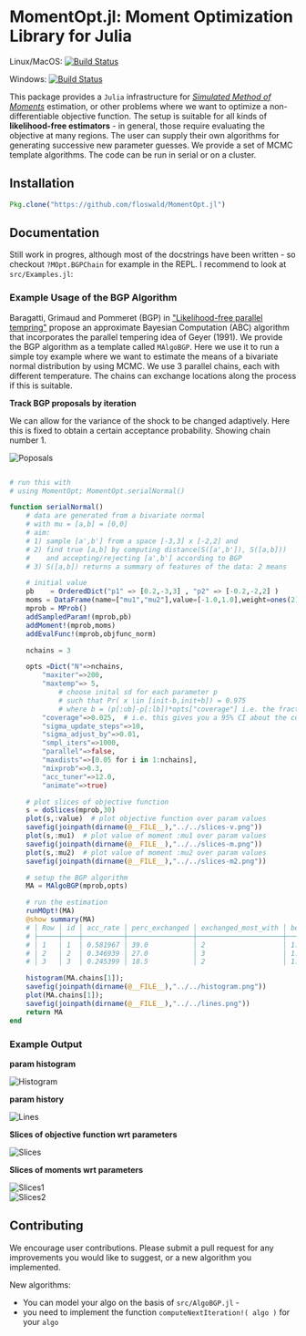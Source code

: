 

# MomentOpt.jl: Moment Optimization Library for Julia

Linux/MacOS: [![Build Status](https://travis-ci.org/floswald/MomentOpt.jl.svg?branch=master)](https://travis-ci.org/floswald/MomentOpt.jl)

Windows: [![Build Status](https://ci.appveyor.com/api/projects/status/github/floswald/MomentOpt.jl?branch=master&svg=true)](https://ci.appveyor.com/project/floswald/MomentOpt-jl/branch/master)

This package provides a `Julia` infrastructure for *[Simulated Method of Moments](http://en.wikipedia.org/wiki/Method_of_simulated_moments)* estimation, or other problems where we want to optimize a non-differentiable objective function. The setup is suitable for all kinds of **likelihood-free estimators** - in general, those require evaluating the objective at many regions. The user can supply their own algorithms for generating successive new parameter guesses. We provide a set of MCMC template algorithms. The code can be run in serial or on a cluster.


## Installation

```julia
Pkg.clone("https://github.com/floswald/MomentOpt.jl")
```

## Documentation

Still work in progres, although most of the docstrings have been written - so checkout `?MOpt.BGPChain` for example in the REPL.
I recommend to look at `src/Examples.jl`:

### Example Usage of the BGP Algorithm

Baragatti, Grimaud and Pommeret (BGP) in ["Likelihood-free parallel tempring"](http://arxiv.org/abs/1108.3423) propose an approximate Bayesian Computation (ABC) algorithm that incorporates the parallel tempering idea of Geyer (1991). We provide the BGP algorithm as a template called `MAlgoBGP`. Here we use it to run a simple toy example where we want to estimate the means of a bivariate normal distribution by using MCMC. We use 3 parallel chains, each with different temperature. The chains can exchange locations along the process if this is suitable.

**Track BGP proposals by iteration**  

We can allow for the variance of the shock to be changed adaptively. Here this is fixed to obtain a certain acceptance probability. Showing chain number 1.

![Poposals](https://rawgithub.com/floswald/MOpt.jl/master/proposals.gif)

```julia

# run this with 
# using MomentOpt; MomentOpt.serialNormal()

function serialNormal()
	# data are generated from a bivariate normal
	# with mu = [a,b] = [0,0]
	# aim: 
	# 1) sample [a',b'] from a space [-3,3] x [-2,2] and
	# 2) find true [a,b] by computing distance(S([a',b']), S([a,b]))
	#    and accepting/rejecting [a',b'] according to BGP
	# 3) S([a,b]) returns a summary of features of the data: 2 means

	# initial value
	pb    = OrderedDict("p1" => [0.2,-3,3] , "p2" => [-0.2,-2,2] )
	moms = DataFrame(name=["mu1","mu2"],value=[-1.0,1.0],weight=ones(2))
	mprob = MProb() 
	addSampledParam!(mprob,pb) 
	addMoment!(mprob,moms) 
	addEvalFunc!(mprob,objfunc_norm)

	nchains = 3

	opts =Dict("N"=>nchains,
		"maxiter"=>200,
		"maxtemp"=> 5,
            # choose inital sd for each parameter p
            # such that Pr( x \in [init-b,init+b]) = 0.975
            # where b = (p[:ub]-p[:lb])*opts["coverage"] i.e. the fraction of the search interval you want to search around the initial value
		"coverage"=>0.025,  # i.e. this gives you a 95% CI about the current parameter on chain number 1.
		"sigma_update_steps"=>10,
		"sigma_adjust_by"=>0.01,
		"smpl_iters"=>1000,
		"parallel"=>false,
		"maxdists"=>[0.05 for i in 1:nchains],
		"mixprob"=>0.3,
		"acc_tuner"=>12.0,
		"animate"=>true)

	# plot slices of objective function
	s = doSlices(mprob,30)
	plot(s,:value)  # plot objective function over param values
	savefig(joinpath(dirname(@__FILE__),"../../slices-v.png"))
	plot(s,:mu1)  # plot value of moment :mu1 over param values
	savefig(joinpath(dirname(@__FILE__),"../../slices-m.png"))
	plot(s,:mu2)  # plot value of moment :mu2 over param values
	savefig(joinpath(dirname(@__FILE__),"../../slices-m2.png"))

	# setup the BGP algorithm
	MA = MAlgoBGP(mprob,opts)

	# run the estimation
	runMOpt!(MA)
	@show summary(MA)
   	# │ Row │ id │ acc_rate │ perc_exchanged │ exchanged_most_with │ best_val   │
	# ├─────┼────┼──────────┼────────────────┼─────────────────────┼────────────┤
	# │ 1   │ 1  │ 0.581967 │ 39.0           │ 2                   │ 1.85755e-5 │
	# │ 2   │ 2  │ 0.346939 │ 27.0           │ 3                   │ 1.85755e-5 │
	# │ 3   │ 3  │ 0.245399 │ 18.5           │ 2                   │ 1.85755e-5 │

	histogram(MA.chains[1]);
	savefig(joinpath(dirname(@__FILE__),"../../histogram.png"))
	plot(MA.chains[1]);
	savefig(joinpath(dirname(@__FILE__),"../../lines.png"))
	return MA
end

```

### Example Output

**param histogram**  

![Histogram](https://rawgithub.com/floswald/MOpt.jl/master/histogram.png)  


**param history**  

![Lines](https://rawgithub.com/floswald/MOpt.jl/master/lines.png)  

**Slices of objective function wrt parameters**  

![Slices](https://rawgithub.com/floswald/MOpt.jl/master/slices-v.png)  

**Slices of moments wrt parameters**  

![Slices1](https://rawgithub.com/floswald/MOpt.jl/master/slices-m.png)  
![Slices2](https://rawgithub.com/floswald/MOpt.jl/master/slices-m2.png)  


## Contributing

We encourage user contributions. Please submit a pull request for any improvements you would like to suggest, or a new algorithm you implemented. 

New algorithms:
* You can model your algo on the basis of `src/AlgoBGP.jl` - 
* you need to implement the function `computeNextIteration!( algo )` for your `algo`










